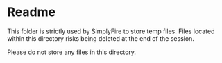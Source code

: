 # Readme 

This folder is strictly used by SimplyFire to store 
temp files.
Files located within this directory risks being deleted 
at the end of the session. 

Please do not store any files in this directory. 